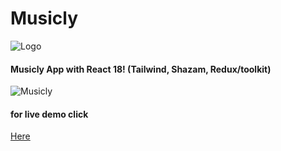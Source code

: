 # Musicly
![Logo](https://i.ibb.co/G3TPPrx/musicly.png)

#### Musicly App with React 18! (Tailwind, Shazam, Redux/toolkit)
![Musicly](https://i.ibb.co/GH05vpS/mysicly.png)

#### for live demo click
[Here](https://music-ly-1.netlify.app/)
